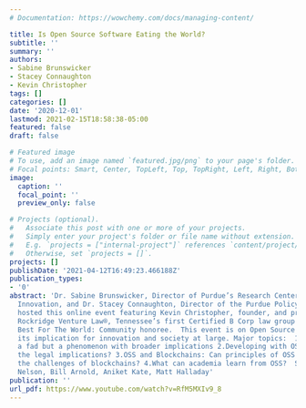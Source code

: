```yaml
---
# Documentation: https://wowchemy.com/docs/managing-content/

title: Is Open Source Software Eating the World?
subtitle: ''
summary: ''
authors:
- Sabine Brunswicker
- Stacey Connaughton
- Kevin Christopher
tags: []
categories: []
date: '2020-12-01'
lastmod: 2021-02-15T18:58:38-05:00
featured: false
draft: false

# Featured image
# To use, add an image named `featured.jpg/png` to your page's folder.
# Focal points: Smart, Center, TopLeft, Top, TopRight, Left, Right, BottomLeft, Bottom, BottomRight.
image:
  caption: ''
  focal_point: ''
  preview_only: false

# Projects (optional).
#   Associate this post with one or more of your projects.
#   Simply enter your project's folder or file name without extension.
#   E.g. `projects = ["internal-project"]` references `content/project/deep-learning/index.md`.
#   Otherwise, set `projects = []`.
projects: []
publishDate: '2021-04-12T16:49:23.466188Z'
publication_types:
- '0'
abstract: 'Dr. Sabine Brunswicker, Director of Purdue’s Research Center for Open Digital
  Innovation, and Dr. Stacey Connaughton, Director of the Purdue Policy Research Institute
  hosted this online event featuring Kevin Christopher, founder, and principal of
  Rockridge Venture Law®, Tennessee’s first Certified B Corp law group and a 2019
  Best For The World: Community honoree.  This event is on Open Source Software and
  its implication for innovation and society at large. Major topics:  1.OSS -Not just
  a fad but a phenomenon with broader implications 2.Developing with OSS: What are
  the legal implications? 3.OSS and Blockchains: Can principles of OSS help overcome
  the challenges of blockchains? 4.What can academia learn from OSS?  Speakers: Kevin
  Nelson, Bill Arnold, Aniket Kate, Matt Halladay'
publication: ''
url_pdf: https://www.youtube.com/watch?v=RfM5MXIv9_8
---
```


